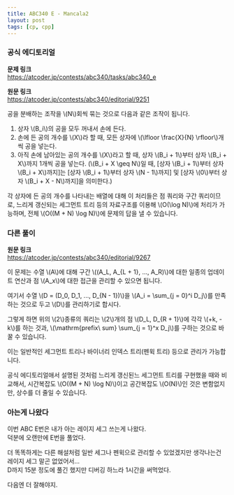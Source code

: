 ```yaml
---
title: ABC340 E - Mancala2
layout: post
tags: [cp, cpp]
---
```

### 공식 에디토리얼

**문제 링크**  
<https://atcoder.jp/contests/abc340/tasks/abc340_e>

**원문 링크**  
<https://atcoder.jp/contests/abc340/editorial/9251>

공을 분배하는 조작을 \\(N\\)회씩 묶는 것으로 다음과 같은 조작이 됩니다.

1. 상자 \\(B_i\\)의 공을 모두 꺼내서 손에 든다.
2. 손에 든 공의 개수를 \\(X\\)라 할 때, 모든 상자에 \\(\lfloor \frac{X}{N} \rfloor\\)개씩 공을 넣는다.
3. 아직 손에 남아있는 공의 개수를 \\(X\\)라고 할 때, 상자 \\(B_i + 1\\)부터 상자 \\(B_i + X\\)까지 1개씩 공을 넣는다.
(\\(B_i + X \geq N\\)일 때, [상자 \\(B_i + 1\\)부터 상자 \\(B_i + X\\)까지]는 [상자 \\(B_i + 1\\)부터 상자 \\(N - 1\\)까지] 및 [상자 \\(0\\)부터 상자 \\(B_i + X - N\\)까지]을 의미한다.)

각 상자에 든 공의 개수를 나타내는 배열에 대해 이 처리들은 점 쿼리와 구간 쿼리이므로, 느리게 갱신되는 세그먼트 트리 등의 자료구조를 이용해 \\(O(\log N)\\)에 처리가 가능하며, 전체 \\(O((M + N) \log N)\\)에 문제의 답을 낼 수 있습니다.

### 다른 풀이

**원문 링크**  
<https://atcoder.jp/contests/abc340/editorial/9267>

이 문제는 수열 \\(A\\)에 대해 구간 \\((A_L, A_{L + 1}, ..., A_R)\\)에 대한 일종의 업데이트 연산과 점 \\(A_x\\)에 대한 접근을 관리할 수 있으면 됩니다.

여기서 수열 \\(D = (D_0, D_1, ..., D_{N - 1})\\)을 \\(A_i = \sum_{j = 0}^i D_j\\)를 만족하는 것으로 두고 \\(D\\)를 관리하기로 합시다.

그렇게 하면 위의 \\(2\\)종류의 쿼리는 \\(2\\)개의 점 \\(D_L, D_{R + 1}\\)에 각각 \\(+k, -k\\)를 하는 것과, \\(\mathrm{prefix\ sum} \sum_{j = 1}^x D_j\\)를 구하는 것으로 바꿀 수 있습니다.

이는 일반적인 세그먼트 트리나 바이너리 인덱스 트리(펜윅 트리) 등으로 관리가 가능합니다.

공식 에디토리얼애서 설명된 것처럼 느리게 갱신된느 세그먼트 트리를 구현했을 때와 비교해서, 시간복잡도 \\(O((M + N) \log N)\\)이고 공간복잡도 \\(O(N)\\)인 것은 변함없지만, 상수를 더 줄일 수 있습니다.

### 아는게 나왔다

이번 ABC E번은 내가 아는 레이지 세그 쓰는게 나왔다.  
덕분에 오랜만에 E번을 풀었다.

더 똑똑하게는 다른 해설처럼 일반 세그나 펜윅으로 관리할 수 있었겠지만 생각나는건 레이지 세그 말곤 없었어서...  
D까지 15분 정도에 풀긴 했지만 디버깅 하느라 1시간을 써먹었다.

다음엔 더 잘해야지.